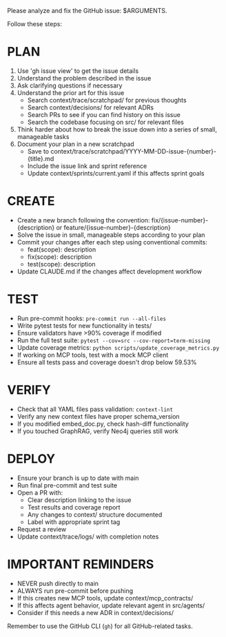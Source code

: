 Please analyze and fix the GitHub issue:
$ARGUMENTS.

Follow these steps:

# PLAN
1. Use 'gh issue view' to get the issue details
2. Understand the problem described in the issue
3. Ask clarifying questions if necessary
4. Understand the prior art for this issue
   - Search context/trace/scratchpad/ for previous thoughts
   - Search context/decisions/ for relevant ADRs
   - Search PRs to see if you can find history on this issue
   - Search the codebase focusing on src/ for relevant files
5. Think harder about how to break the issue down into a series of small, manageable tasks
6. Document your plan in a new scratchpad
   - Save to context/trace/scratchpad/YYYY-MM-DD-issue-{number}-{title}.md
   - Include the issue link and sprint reference
   - Update context/sprints/current.yaml if this affects sprint goals

# CREATE
- Create a new branch following the convention: fix/{issue-number}-{description} or feature/{issue-number}-{description}
- Solve the issue in small, manageable steps according to your plan
- Commit your changes after each step using conventional commits:
  - feat(scope): description
  - fix(scope): description
  - test(scope): description
- Update CLAUDE.md if the changes affect development workflow

# TEST
- Run pre-commit hooks: `pre-commit run --all-files`
- Write pytest tests for new functionality in tests/
- Ensure validators have >90% coverage if modified
- Run the full test suite: `pytest --cov=src --cov-report=term-missing`
- Update coverage metrics: `python scripts/update_coverage_metrics.py`
- If working on MCP tools, test with a mock MCP client
- Ensure all tests pass and coverage doesn't drop below 59.53%

# VERIFY
- Check that all YAML files pass validation: `context-lint`
- Verify any new context files have proper schema_version
- If you modified embed_doc.py, check hash-diff functionality
- If you touched GraphRAG, verify Neo4j queries still work

# DEPLOY
- Ensure your branch is up to date with main
- Run final pre-commit and test suite
- Open a PR with:
  - Clear description linking to the issue
  - Test results and coverage report
  - Any changes to context/ structure documented
  - Label with appropriate sprint tag
- Request a review
- Update context/trace/logs/ with completion notes

# IMPORTANT REMINDERS
- NEVER push directly to main
- ALWAYS run pre-commit before pushing
- If this creates new MCP tools, update context/mcp_contracts/
- If this affects agent behavior, update relevant agent in src/agents/
- Consider if this needs a new ADR in context/decisions/

Remember to use the GitHub CLI (`gh`) for all GitHub-related tasks.
